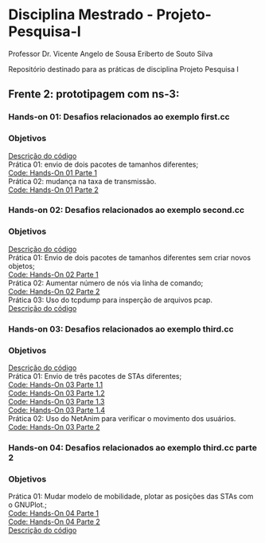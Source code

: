 # Disciplina Mestrado -  Projeto-Pesquisa-I
Professor Dr. Vicente Angelo de Sousa
Eriberto de Souto Silva

Repositório destinado para as práticas de disciplina Projeto Pesquisa I

## Frente 2: prototipagem com ns-3:
### Hands-on 01: Desafios relacionados ao exemplo first.cc 
### Objetivos
[Descrição do código](http://localhost:8888/notebooks/Hands-On-01.ipynb#) <br/>
Prática 01: envio de dois pacotes de tamanhos diferentes;</br>
[Code: Hands-On 01 Parte 1](https://github.com/eribertogppcom/Pesquisa_Mestrado/blob/main/handsON0101.cc) <br/>
Prática 02: mudança na taxa de transmissão.</br>
[Code: Hands-On 01 Parte 2](https://github.com/eribertogppcom/Pesquisa_Mestrado/blob/main/handsON01p2.cc) <br/>

### Hands-on 02: Desafios relacionados ao exemplo second.cc 
### Objetivos
[Descrição do código](http://localhost:8889/notebooks/Hands-On-02.ipynb)<br/>
Prática 01: Envio de dois pacotes de tamanhos diferentes sem criar novos objetos;</br>
[Code: Hands-On 02 Parte 1](https://github.com/eribertogppcom/Pesquisa_Mestrado/blob/main/handsON02p1.cc) <br/>
Prática 02: Aumentar número de nós via linha de comando;</br>
[Code: Hands-On 02 Parte 2](https://github.com/eribertogppcom/Pesquisa_Mestrado/blob/main/handsON2p2.cc) <br/>
Prática 03: Uso do tcpdump para insperção de arquivos pcap.</br>
[Descrição do código](http://localhost:8889/notebooks/Hands-On-02.ipynb)<br/>

### Hands-on 03: Desafios relacionados ao exemplo third.cc 
### Objetivos
[Descrição do código](http://localhost:8888/notebooks/Hands-On-03.ipynb) <br/>
Prática 01: Envio de três pacotes de STAs diferentes;</br>
[Code: Hands-On 03 Parte 1.1](https://github.com/eribertogppcom/Pesquisa_Mestrado/blob/main/handsON03p1.cc) <br/>
[Code: Hands-On 03 Parte 1.2](https://github.com/eribertogppcom/Pesquisa_Mestrado/blob/main/handsON03p1_2.cc) <br/>
[Code: Hands-On 03 Parte 1.3](https://github.com/eribertogppcom/Pesquisa_Mestrado/blob/main/handsON03p1_3.cc) <br/>
[Code: Hands-On 03 Parte 1.4](https://github.com/eribertogppcom/Pesquisa_Mestrado/blob/main/handsON03p1_4.cc) <br/>
Prática 02: Uso do NetAnim para verificar o movimento dos usuários.</br> 
[Code: Hands-On 03 Parte 2](https://github.com/eribertogppcom/Pesquisa_Mestrado/blob/main/handsON03p2.cc) <br/>

### Hands-on 04: Desafios relacionados ao exemplo third.cc parte 2
### Objetivos
Prática 01: Mudar modelo de mobilidade, plotar as posições das STAs com o GNUPlot.;</br>
[Code: Hands-On 04 Parte 1](https://github.com/eribertogppcom/Pesquisa_Mestrado/blob/main/handsON04.cc) <br/>
[Code: Hands-On 04 Parte 2](https://github.com/eribertogppcom/Pesquisa_Mestrado/blob/main/handsON04_p2.cc) <br/>
[Descrição do código](http://localhost:8888/notebooks/Hands-On-04.ipynb) <br/>


